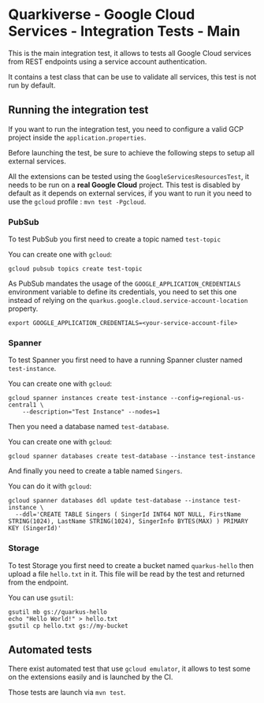 # Quarkiverse - Google Cloud Services - Integration Tests - Main

This is the main integration test, it allows to tests all Google Cloud services from REST endpoints using a service account authentication.

It contains a test class that can be use to validate all services, this test is not run  by default.

## Running the integration test

If you want to run the integration test, you need to configure a valid GCP project inside the `application.properties`.


Before launching the test, be sure to achieve the following steps to setup all external services.

All the extensions can be tested using the `GoogleServicesResourcesTest`, it needs to be run on a **real Google Cloud** project.
This test is disabled by default as it depends on external services, if you want to run it you need to use the `gcloud` profile : `mvn test -Pgcloud`.

### PubSub

To test PubSub you first need to create a topic named `test-topic`

You can create one with `gcloud`:

```
gcloud pubsub topics create test-topic
```

As PubSub mandates the usage of the `GOOGLE_APPLICATION_CREDENTIALS` environment variable to define its credentials, 
you need to set this one instead of relying on the `quarkus.google.cloud.service-account-location` property. 

```
export GOOGLE_APPLICATION_CREDENTIALS=<your-service-account-file>
```

### Spanner

To test Spanner you first need to have a running Spanner cluster named `test-instance`.

You can create one with `gcloud`:
```
gcloud spanner instances create test-instance --config=regional-us-central1 \
    --description="Test Instance" --nodes=1
```

Then you need a database named `test-database`.

You can create one with `gcloud`:
```
gcloud spanner databases create test-database --instance test-instance
```

And finally you need to create a table named `Singers`.

You can do it with `gcloud`:
```
gcloud spanner databases ddl update test-database --instance test-instance \
  --ddl='CREATE TABLE Singers ( SingerId INT64 NOT NULL, FirstName STRING(1024), LastName STRING(1024), SingerInfo BYTES(MAX) ) PRIMARY KEY (SingerId)'
```

### Storage

To test Storage you first need to create a bucket named `quarkus-hello` then upload a file `hello.txt` in it.
This file will be read by the test and returned from the endpoint.

You can use `gsutil`:

```
gsutil mb gs://quarkus-hello
echo "Hello World!" > hello.txt
gsutil cp hello.txt gs://my-bucket
```

## Automated tests

There exist automated test that use `gcloud emulator`, it allows to test some on the extensions easily and is launched by the CI.

Those tests are launch via `mvn test`.